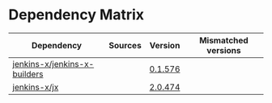 # Dependency Matrix

Dependency | Sources | Version | Mismatched versions
---------- | ------- | ------- | -------------------
[jenkins-x/jenkins-x-builders](https://github.com/jenkins-x/jenkins-x-builders) |  | [0.1.576]() | 
[jenkins-x/jx](https://github.com/jenkins-x/jx) |  | [2.0.474](https://github.com/jenkins-x/jx/releases/tag/v2.0.474) | 
